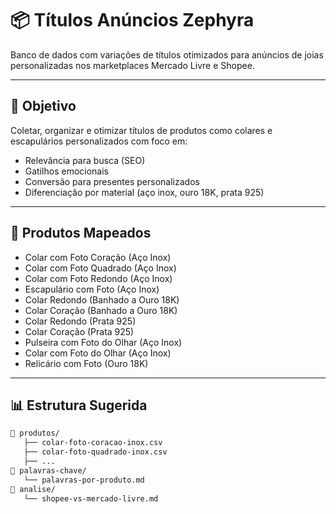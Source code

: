 # 📦 Títulos Anúncios Zephyra

Banco de dados com variações de títulos otimizados para anúncios de joias personalizadas nos marketplaces Mercado Livre e Shopee.

---

## 🎯 Objetivo

Coletar, organizar e otimizar títulos de produtos como colares e escapulários personalizados com foco em:

- Relevância para busca (SEO)
- Gatilhos emocionais
- Conversão para presentes personalizados
- Diferenciação por material (aço inox, ouro 18K, prata 925)

---

## 🧩 Produtos Mapeados

- Colar com Foto Coração (Aço Inox)
- Colar com Foto Quadrado (Aço Inox)
- Colar com Foto Redondo (Aço Inox)
- Escapulário com Foto (Aço Inox)
- Colar Redondo (Banhado a Ouro 18K)
- Colar Coração (Banhado a Ouro 18K)
- Colar Redondo (Prata 925)
- Colar Coração (Prata 925)
- Pulseira com Foto do Olhar (Aço Inox)
- Colar com Foto do Olhar (Aço Inox)
- Relicário com Foto (Ouro 18K)

---

## 📊 Estrutura Sugerida

```bash
📁 produtos/
   ├── colar-foto-coracao-inox.csv
   ├── colar-foto-quadrado-inox.csv
   ├── ...
📁 palavras-chave/
   └── palavras-por-produto.md
📁 analise/
   └── shopee-vs-mercado-livre.md
